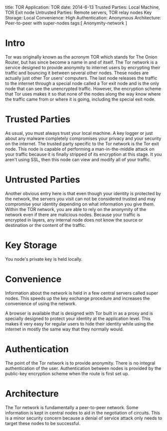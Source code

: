 title: TOR
Application: TOR
date: 2014-6-13
Trusted Parties: Local Machine, TOR Exit node
Untrusted Parties: Remote servers, TOR relay nodes
Key Storage: Local
Convenience: High
Authentication: Anonymous
Architecture: Peer-to-peer with super-nodes
tags:[ Anonymity-network ]

# Intro
Tor was originally known as the acronym TOR which stands for The Onion Router,
but has since become a name in and of itself. The Tor network is a service
designed to provide anonymity to internet users by encrypting their traffic
and bouncing it between several other nodes. These nodes are actually just
other Tor users' computers. The last node releases the traffic to the internet
through a special node called a Tor exit node and is the only node that can see
the unencrypted traffic. However, the encryption scheme that Tor uses makes it
so that none of the nodes along the way know where the traffic came from or
where it is going, including the special exit node.

# Trusted Parties
As usual, you must always trust your local machine. A key logger or just about
any malware completely compromises your privacy and your security on the
internet.  The trusted party specific to the Tor network is the Tor exit node.
This node is capable of performing a man-in-the-middle attack on your traffic
because it is finally stripped of its encryption at this stage. It you aren't
using SSL, then this node can view and modify all of your traffic.

# Untrusted Parties
Another obvious entry here is that even though your identity is protected by
the network, the servers you visit can not be considered trusted and may
compromise your identity depending on what information you give them. Within
the TOR network, you are able to rely on the anonymity of the network even if
there are malicious nodes. Because your traffic is encrypted in layers, any
internal node does not know the source or destination or the content of the
traffic.

# Key Storage
You node's private key is held locally. 

# Convenience
Information about the network is held in a few central servers called super
nodes. This speeds up the key exchange procedure and increases the convenience
of using the network.

A browser is available that is designed with Tor built in as a proxy and is
specially designed to protect your identity at the application level. This
makes it very easy for regular users to hide their identity while using the
internet in mostly the same way that they normally would.

# Authentication
The point of the Tor network is to provide anonymity. There is no integral
authentication of the user. Authentication between nodes is provided by the
public-key encryption scheme when the route is first set up.

# Architecture
The Tor network is fundamentally a peer-to-peer network. Some information is
kept in central nodes to aid in the negotiation of circuits. This is a minor
security concern because a denial of service attack only needs to target these
nodes to be successful.
